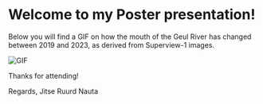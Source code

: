 # Welcome to my Poster presentation!

Below you will find a GIF on how the mouth of the Geul River has changed between 2019 and 2023, as derived from Superview-1 images.

![GIF](https://github.com/JitseRuurd/ThesisPoster/blob/main/Erosion_over_time.gif)

Thanks for attending!

Regards, Jitse Ruurd Nauta
